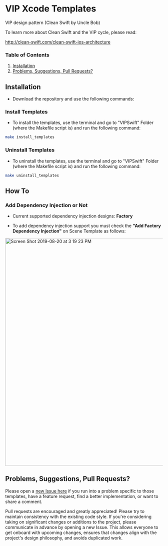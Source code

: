 # VIP Xcode Templates
VIP design pattern (Clean Swift by Uncle Bob)

To learn more about Clean Swift and the VIP cycle, please read:

http://clean-swift.com/clean-swift-ios-architecture


### Table of Contents
 1. [Installation](#installation)
 2. [Problems, Suggestions, Pull Requests?](#problems-suggestions-pull-requests)

## Installation

* Download the repository and use the following commands:

### Install Templates
* To install the templates, use the terminal and go to "VIPSwift" Folder (where the Makefile script is) and run the following command:
```bash
make install_templates
```

### Uninstall Templates
* To uninstall the templates, use the terminal and go to "VIPSwift" Folder (where the Makefile script is) and run the following command:
```bash
make uninstall_templates
```

## How To

### Add Dependency Injection or Not

* Current supported dependency injection designs: **Factory**

* To add dependency injection support you must check the **"Add Factory Dependency Injection"** on Scene Template as follows:
<img width="729" alt="Screen Shot 2019-08-20 at 3 19 23 PM" src="https://user-images.githubusercontent.com/45980382/63352584-afc9e900-c361-11e9-8131-88e4084bb2eb.png">


## Problems, Suggestions, Pull Requests?
Please open a [new Issue here](https://github.com/Andrei-Popilian/VIP_Design_Xcode_Template/issues/new) if you run into a problem specific to those templates, have a feature request, find a better implementation, or want to share a comment.

Pull requests are encouraged and greatly appreciated! Please try to maintain consistency with the existing code style. If you're considering taking on significant changes or additions to the project, please communicate in advance by opening a new Issue. This allows everyone to get onboard with upcoming changes, ensures that changes align with the project's design philosophy, and avoids duplicated work.
